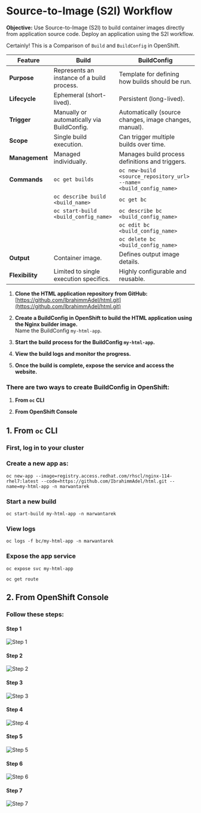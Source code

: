 # Source-to-Image (S2I) Workflow

**Objective:** Use Source-to-Image (S2I) to build container images directly from application source code. Deploy an application using the S2I workflow.

   Certainly! This is a Comparison of `Build` and `BuildConfig` in OpenShift.
   
   | Feature                     | Build                                  | BuildConfig                                |
   |-----------------------------|----------------------------------------|--------------------------------------------|
   | **Purpose**                 | Represents an instance of a build process. | Template for defining how builds should be run. |
   | **Lifecycle**               | Ephemeral (short-lived).               | Persistent (long-lived).                   |
   | **Trigger**                 | Manually or automatically via BuildConfig. | Automatically (source changes, image changes, manual). |
   | **Scope**                   | Single build execution.                | Can trigger multiple builds over time.     |
   | **Management**              | Managed individually.                  | Manages build process definitions and triggers. |
   | **Commands**                | `oc get builds`                        | `oc new-build <source_repository_url> --name=<build_config_name>` |
   |                             | `oc describe build <build_name>`       | `oc get bc`                                |
   |                             | `oc start-build <build_config_name>`   | `oc describe bc <build_config_name>`       |
   |                             |                                        | `oc edit bc <build_config_name>`           |
   |                             |                                        | `oc delete bc <build_config_name>`         |
   | **Output**                  | Container image.                       | Defines output image details.              |
   | **Flexibility**             | Limited to single execution specifics. | Highly configurable and reusable.          |


1. **Clone the HTML application repository from GitHub:**  
   [https://github.com/IbrahimmAdel/html.git](https://github.com/IbrahimmAdel/html.git)

2. **Create a BuildConfig in OpenShift to build the HTML application using the Nginx builder image.**  
   Name the BuildConfig `my-html-app`.

3. **Start the build process for the BuildConfig `my-html-app`.**

4. **View the build logs and monitor the progress.**

5. **Once the build is complete, expose the service and access the website.**

### There are two ways to create BuildConfig in OpenShift:

1. **From `oc` CLI**

2. **From OpenShift Console**

## 1. From `oc` CLI

### First, log in to your cluster

### Create a new app as:

```
oc new-app --image=registry.access.redhat.com/rhscl/nginx-114-rhel7:latest --code=https://github.com/IbrahimmAdel/html.git --name=my-html-app -n marwantarek
```

### Start a new build

```
oc start-build my-html-app -n marwantarek
```

### View logs

```
oc logs -f bc/my-html-app -n marwantarek
```

### Expose the app service

```
oc expose svc my-html-app

oc get route
```

## 2. From OpenShift Console

### Follow these steps:


#### Step 1
![Step 1](https://github.com/marwantarek11/Ivolve-OJT/assets/167176241/2f1d6e12-67a2-427d-952f-3f7f5ca43931)


#### Step 2
![Step 2](https://github.com/marwantarek11/Ivolve-OJT/assets/167176241/1f98c14c-901c-4db0-a1e5-9c098c6007aa)


#### Step 3
![Step 3](https://github.com/marwantarek11/Ivolve-OJT/assets/167176241/be9e1a9d-5a82-4b64-b5f8-7a8b29c9d770)


#### Step 4
![Step 4](https://github.com/marwantarek11/Ivolve-OJT/assets/167176241/2a512a63-ae6e-4537-b7aa-797947b8d495)


#### Step 5
![Step 5](https://github.com/marwantarek11/Ivolve-OJT/assets/167176241/395e6977-cf90-4542-91fb-459fc4037e13)


#### Step 6
![Step 6](https://github.com/marwantarek11/Ivolve-OJT/assets/167176241/326b1050-3094-40e7-a6e9-ebdc4425d5d0)


#### Step 7
![Step 7](https://github.com/marwantarek11/Ivolve-OJT/assets/167176241/36773356-5b28-43d3-aad0-2bc272bdc1d5)

